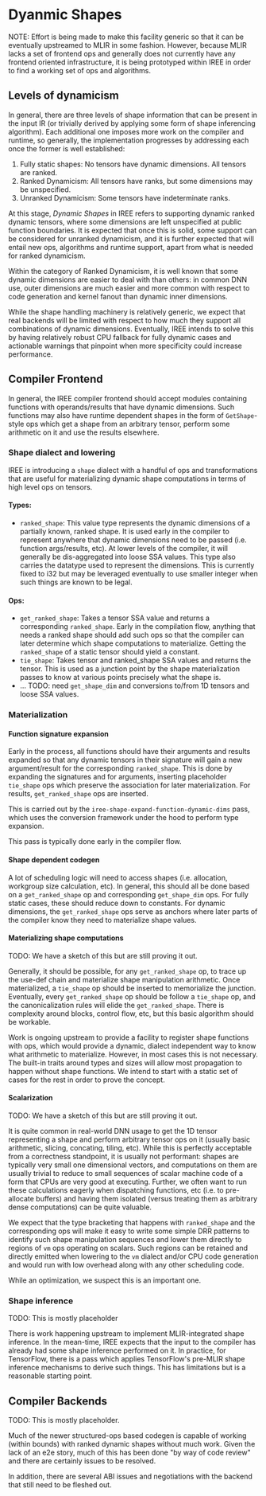 # Dyanmic Shapes

NOTE: Effort is being made to make this facility generic so that it can be
eventually upstreamed to MLIR in some fashion. However, because MLIR lacks a set
of frontend ops and generally does not currently have any frontend oriented
infrastructure, it is being prototyped within IREE in order to find a working
set of ops and algorithms.

## Levels of dynamicism

In general, there are three levels of shape information that can be present in
the input IR (or trivially derived by applying some form of shape inferencing
algorithm). Each additional one imposes more work on the compiler and runtime,
so generally, the implementation progresses by addressing each once the former
is well established:

1.  Fully static shapes: No tensors have dynamic dimensions. All tensors are
    ranked.
2.  Ranked Dynamicism: All tensors have ranks, but some dimensions may be
    unspecified.
3.  Unranked Dynamicism: Some tensors have indeterminate ranks.

At this stage, _Dynamic Shapes_ in IREE refers to supporting dynamic ranked
dynamic tensors, where some dimensions are left unspecified at public function
boundaries. It is expected that once this is solid, some support can be
considered for unranked dynamicism, and it is further expected that will entail
new ops, algorithms and runtime support, apart from what is needed for ranked
dynamicism.

Within the category of Ranked Dynamicism, it is well known that some dynamic
dimensions are easier to deal with than others: in common DNN use, outer
dimensions are much easier and more common with respect to code generation and
kernel fanout than dynamic inner dimensions.

While the shape handling machinery is relatively generic, we expect that real
backends will be limited with respect to how much they support all combinations
of dynamic dimensions. Eventually, IREE intends to solve this by having
relatively robust CPU fallback for fully dynamic cases and actionable warnings
that pinpoint when more specificity could increase performance.

## Compiler Frontend

In general, the IREE compiler frontend should accept modules containing
functions with operands/results that have dynamic dimensions. Such functions may
also have runtime dependent shapes in the form of `GetShape`-style ops which get
a shape from an arbitrary tensor, perform some arithmetic on it and use the
results elsewhere.

### Shape dialect and lowering

IREE is introducing a `shape` dialect with a handful of ops and transformations
that are useful for materializing dynamic shape computations in terms of high
level ops on tensors.

#### Types:

- `ranked_shape`: This value type represents the dynamic dimensions of a
  partially known, ranked shape. It is used early in the compiler to represent
  anywhere that dynamic dimensions need to be passed (i.e. function
  args/results, etc). At lower levels of the compiler, it will generally be
  dis-aggregated into loose SSA values. This type also carries the datatype
  used to represent the dimensions. This is currently fixed to i32 but may be
  leveraged eventually to use smaller integer when such things are known to be
  legal.

#### Ops:

- `get_ranked_shape`: Takes a tensor SSA value and returns a corresponding
  `ranked_shape`. Early in the compilation flow, anything that needs a ranked
  shape should add such ops so that the compiler can later determine which
  shape computations to materialize. Getting the `ranked_shape` of a static
  tensor should yield a constant.
- `tie_shape`: Takes tensor and ranked_shape SSA values and returns the
  tensor. This is used as a junction point by the shape materialization passes
  to know at various points precisely what the shape is.
- ... TODO: need `get_shape_dim` and conversions to/from 1D tensors and loose
  SSA values.

### Materialization

#### Function signature expansion

Early in the process, all functions should have their arguments and results
expanded so that any dynamic tensors in their signature will gain a new
argument/result for the corresponding `ranked_shape`. This is done by expanding
the signatures and for arguments, inserting placeholder `tie_shape` ops which
preserve the association for later materialization. For results,
`get_ranked_shape` ops are inserted.

This is carried out by the `iree-shape-expand-function-dynamic-dims` pass, which
uses the conversion framework under the hood to perform type expansion.

This pass is typically done early in the compiler flow.

#### Shape dependent codegen

A lot of scheduling logic will need to access shapes (i.e. allocation, workgroup
size calculation, etc). In general, this should all be done based on a
`get_ranked_shape` op and corresponding `get_shape_dim` ops. For fully static
cases, these should reduce down to constants. For dynamic dimensions, the
`get_ranked_shape` ops serve as anchors where later parts of the compiler know
they need to materialize shape values.

#### Materializing shape computations

TODO: We have a sketch of this but are still proving it out.

Generally, it should be possible, for any `get_ranked_shape` op, to trace up the
use-def chain and materialize shape manipulation arithmetic. Once materialized,
a `tie_shape` op should be inserted to memorialize the junction. Eventually,
every `get_ranked_shape` op should be follow a `tie_shape` op, and the
canonicalization rules will elide the `get_ranked_shape`. There is complexity
around blocks, control flow, etc, but this basic algorithm should be workable.

Work is ongoing upstream to provide a facility to register shape functions with
ops, which would provide a dynamic, dialect independent way to know what
arithmetic to materialize. However, in most cases this is not necessary. The
built-in traits around types and sizes will allow most propagation to happen
without shape functions. We intend to start with a static set of cases for the
rest in order to prove the concept.

#### Scalarization

TODO: We have a sketch of this but are still proving it out.

It is quite common in real-world DNN usage to get the 1D tensor representing a
shape and perform arbitrary tensor ops on it (usually basic arithmetic, slicing,
concating, tiling, etc). While this is perfectly acceptable from a correctness
standpoint, it is usually not performant: shapes are typically very small one
dimensional vectors, and computations on them are usually trivial to reduce to
small sequences of scalar machine code of a form that CPUs are very good at
executing. Further, we often want to run these calculations eagerly when
dispatching functions, etc (i.e. to pre-allocate buffers) and having them
isolated (versus treating them as arbitrary dense computations) can be quite
valuable.

We expect that the type bracketing that happens with `ranked_shape` and the
corresponding ops will make it easy to write some simple DRR patterns to
identify such shape manipulation sequences and lower them directly to regions of
`vm` ops operating on scalars. Such regions can be retained and directly emitted
when lowering to the `vm` dialect and/or CPU code generation and would run with
low overhead along with any other scheduling code.

While an optimization, we suspect this is an important one.

### Shape inference

TODO: This is mostly placeholder

There is work happening upstream to implement MLIR-integrated shape inference.
In the mean-time, IREE expects that the input to the compiler has already had
some shape inference performed on it. In practice, for TensorFlow, there is a
pass which applies TensorFlow's pre-MLIR shape inference mechanisms to derive
such things. This has limitations but is a reasonable starting point.

## Compiler Backends

TODO: This is mostly placeholder.

Much of the newer structured-ops based codegen is capable of working (within
bounds) with ranked dynamic shapes without much work. Given the lack of an e2e
story, much of this has been done "by way of code review" and there are
certainly issues to be resolved.

In addition, there are several ABI issues and negotiations with the backend that
still need to be fleshed out.
